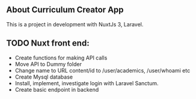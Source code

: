 ## About Curriculum Creator App

This is a project in development with NuxtJs 3, Laravel. 

## TODO Nuxt front end:
- Create functions for making API calls
- Move API to Dummy folder
- Change name to URL content/id to /user/academics, /user/whoami etc
- Create Mysql database
- Install, implement, investigate login with Laravel Sanctum.
- Create basic endpoint in backend
